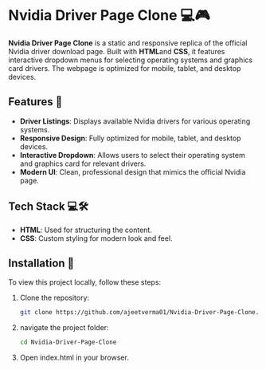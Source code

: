 # Nvidia Driver Page Clone 💻🎮

**Nvidia Driver Page Clone** is a static and responsive replica of the official Nvidia driver download page. Built with **HTML**and **CSS**, it features interactive dropdown menus for selecting operating systems and graphics card drivers. The webpage is optimized for mobile, tablet, and desktop devices.

## Features 🌟

- **Driver Listings**: Displays available Nvidia drivers for various operating systems.
- **Responsive Design**: Fully optimized for mobile, tablet, and desktop devices.
- **Interactive Dropdown**: Allows users to select their operating system and graphics card for relevant drivers.
- **Modern UI**: Clean, professional design that mimics the official Nvidia page.

## Tech Stack 💻🛠️

- **HTML**: Used for structuring the content.
- **CSS**: Custom styling for modern look and feel.

## Installation 🚀

To view this project locally, follow these steps:

1. Clone the repository:
   ```bash
   git clone https://github.com/ajeetverma01/Nvidia-Driver-Page-Clone.git
2. navigate the project folder:
   ```bash
   cd Nvidia-Driver-Page-Clone
3. Open index.html in your browser.
